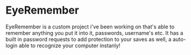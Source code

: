 # EyeRemember
EyeRemember is a custom project i've been working on that's able to remember anything you put it into it, passwords, username's etc.
It has a built in password requests to add protection to your saves as well, a auto-login able to recognize your computer instanly!
